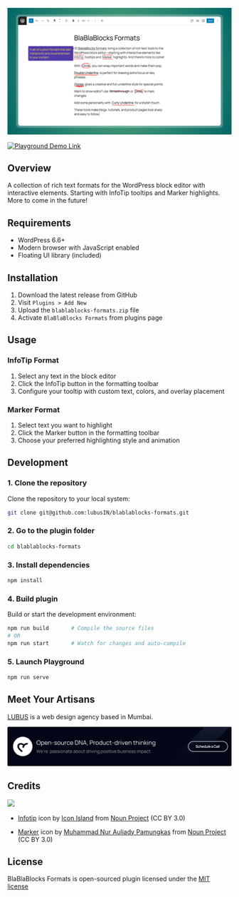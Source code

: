 ![BlaBlaBlocks Formats](.github/banner-image.jpeg)

[![Playground Demo Link](https://img.shields.io/badge/Playground_Demo-blue?logo=wordpress&logoColor=%23fff&labelColor=%233858e9&color=%233858e9)](https://playground.wordpress.net/?blueprint-url=https://raw.githubusercontent.com/lubusIN/blablablocks-formats/playground/_playground/blueprint-github.json)

## Overview

A collection of rich text formats for the WordPress block editor with interactive elements. Starting with InfoTip tooltips and Marker highlights. More to come in the future!

## Requirements

-   WordPress 6.6+
-   Modern browser with JavaScript enabled
-   Floating UI library (included)

## Installation

1. Download the latest release from GitHub
2. Visit `Plugins > Add New`
3. Upload the `blablablocks-formats.zip` file
4. Activate `BlaBlaBlocks Formats` from plugins page

## Usage

### InfoTip Format

<!-- TODO - add recording -->

1. Select any text in the block editor
2. Click the InfoTip button in the formatting toolbar
3. Configure your tooltip with custom text, colors, and overlay placement

### Marker Format

<!-- TODO - add recording -->

1. Select text you want to highlight
2. Click the Marker button in the formatting toolbar
3. Choose your preferred highlighting style and animation

## Development

### 1. Clone the repository

Clone the repository to your local system:

```bash
git clone git@github.com:lubusIN/blablablocks-formats.git
```

### 2. Go to the plugin folder

```bash
cd blablablocks-formats
```

### 3. Install dependencies

```bash
npm install
```

### 4. Build plugin

Build or start the development environment:

```bash
npm run build       # Compile the source files
# OR
npm run start       # Watch for changes and auto-compile
```

### 5. Launch Playground

```bash
npm run serve
```

## Meet Your Artisans

[LUBUS](http://lubus.in) is a web design agency based in Mumbai.

<a href="https://cal.com/lubus">
	<img src="https://raw.githubusercontent.com/lubusIN/.github/refs/heads/main/profile/banner.png" />
</a>

## Credits

<a href="https://github.com/lubusIN/blablablocks-formats/graphs/contributors">
  <img height="36px" src="https://contrib.rocks/image?repo=lubusIN/blablablocks-formats"/>
</a>

-   [Infotip](https://thenounproject.com/icon/tooltip-383461/) icon by [Icon Island](https://thenounproject.com/iconisland) from [Noun Project](https://thenounproject.com/browse/icons/term/tooltip/) (CC BY 3.0)

-   [Marker](https://thenounproject.com/icon/highlighter-7628276/) icon by [Muhammad Nur Auliady Pamungkas](https://thenounproject.com/mnauliady) from [Noun Project](https://thenounproject.com/browse/icons/term/highlighter/) (CC BY 3.0)

## License

BlaBlaBlocks Formats is open-sourced plugin licensed under the [MIT license](LICENSE)
